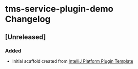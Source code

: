<!-- Keep a Changelog guide -> https://keepachangelog.com -->

# tms-service-plugin-demo Changelog

## [Unreleased]
### Added
- Initial scaffold created from [IntelliJ Platform Plugin Template](https://github.com/JetBrains/intellij-platform-plugin-template)
